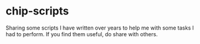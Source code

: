# chip-scripts
Sharing some scripts I have written over years to help me with some tasks I had to perform. If you find them useful, do share with others.
